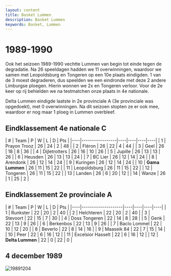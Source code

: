 ```yaml
---
layout: content
title: Basket Lummen
description: Basket Lummen
keywords: Basket, Lummen
---
```


# 1989-1990

Ook het seizoen 1989-1990 vechtte Lummen van begin tot einde tegen de degradatie. Na 26 speeldagen hadden we 11 overwinningen, waardoor we samen met Leopoldsburg en Tongeren op een 10e plaats eindigden. 1 van de 3 moest degraderen, dus speelden we een eindronde met deze 2 andere Limburgse ploegen. Hierin wonnen we 2x en Tongeren verloor. Voor de 2e keer op rij behielden we na testmatchen onze plaats in 4e nationale.

Delta Lummen eindigde laatste in 2e provinciale A (3e provinciale was opgedoekt), met 0 overwinningen. Na dit seizoen stopten ze er ook mee, waardoor er nog maar 1 ploeg in Lummen overbleef.

## Eindklassement 4e nationale C

| #  | Team               | P  | W  | L  | D | Pts |
|----|-----------------|----|----|----|----|
| 1  | Prayon Trooz    | 26 | 24 | 2  | 48 |
| 2  | Fléron          | 26 | 22 | 4  | 44 |
| 3  | Geel            | 26 | 18 | 8  | 36 |
| 4  | Dijletrotters   | 26 | 16 | 10 | 26 |
| 5  | Jupille         | 26 | 13 | 13 | 26 |
| 6  | Heusden         | 26 | 13 | 13 | 24 |
| 7  | BC Lier         | 26 | 12 | 14 | 24 |
| 8  | Arendonk        | 26 | 12 | 14 | 24 |
| 9  | Kuringen        | 26 | 12 | 14 | 24 |
| 10 | **Gama Lummen** | 26 | 11 | 15 | 22 |
| 11 | Leopoldsburg    | 26 | 11 | 15 | 22 |
| 12 | Tongeren        | 26 | 11 | 15 | 22 |
| 13 | Landen          | 26 | 6  | 20 | 12 |
| 14 | Wanze           | 26 | 1  | 25 | 2  |

## Eindklassement 2e provinciale A

| #  | Team               | P  | W  | L  | D | Pts |
|----|--------------------|----|----|----|----|
| 1  | Runkster           | 22 | 20 | 2  | 40 |
| 2  | Helchteren         | 22 | 20 | 2  | 40 |
| 3  | Stevoort           | 22 | 15 | 7  | 30 |
| 4  | Doss Tongeren      | 22 | 14 | 8  | 28 |
| 5  | Genk               | 22 | 13 | 9  | 26 |
| 6  | Berkenbos          | 22 | 13 | 9  | 26 |
| 7  | Baclo Lommel       | 22 | 10 | 12 | 20 |
| 8  | Beverlo            | 22 | 8  | 14 | 16 |
| 9  | Maaseik 84         | 22 | 7  | 15 | 14 |
| 10 | Peer               | 22 | 6  | 16 | 12 |
| 11 | 	Excelsior Hasselt | 22 | 6  | 16 | 12 |
| 12 | **Delta Lummen**   | 22 | 0  | 22 | 0  |

## 4 december 1989

![19891204](/club/geschiedenis/1989-1990/19891204.gif)